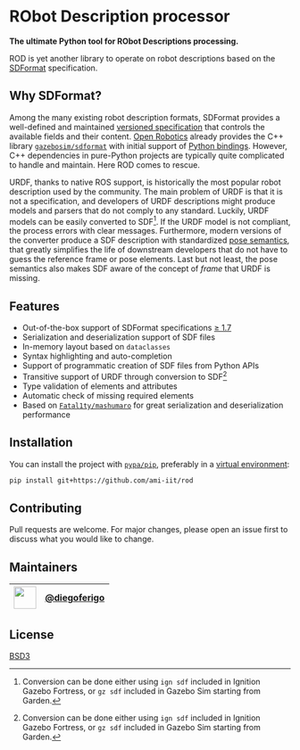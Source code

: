 # RObot Description processor

**The ultimate Python tool for RObot Descriptions processing.**

ROD is yet another library to operate on robot descriptions based on the [SDFormat][sdformat] specification.

## Why SDFormat?

Among the many existing robot description formats, SDFormat provides a well-defined and maintained [versioned specification][sdformat_spec] that controls the available fields and their content.
[Open Robotics][open_robotics] already provides the C++ library [`gazebosim/sdformat`](https://github.com/gazebosim/sdformat) with initial support of [Python bindings][sdformat_python].
However, C++ dependencies in pure-Python projects are typically quite complicated to handle and maintain.
Here ROD comes to rescue.

URDF, thanks to native ROS support, is historically the most popular robot description used by the community.
The main problem of URDF is that it is not a specification, and developers of URDF descriptions might produce models and parsers that do not comply to any standard.
Luckily, URDF models can be easily converted to SDF[^urdf_to_sdf].
If the URDF model is not compliant, the process errors with clear messages.
Furthermore, modern versions of the converter produce a SDF description with standardized [pose semantics][pose_semantics],
that greatly simplifies the life of downstream developers that do not have to guess the reference frame or pose elements.
Last but not least, the pose semantics also makes SDF aware of the concept of _frame_ that URDF is missing.

## Features

- Out-of-the-box support of SDFormat specifications [≥ 1.7][sdformat_spec_17]
- Serialization and deserialization support of SDF files
- In-memory layout based on `dataclasses`
- Syntax highlighting and auto-completion
- Support of programmatic creation of SDF files from Python APIs
- Transitive support of URDF through conversion to SDF[^urdf_to_sdf]
- Type validation of elements and attributes
- Automatic check of missing required elements
- Based on [`Fatal1ty/mashumaro`][mashumaro] for great serialization and deserialization performance

[mashumaro]: https://github.com/Fatal1ty/mashumaro
[open_robotics]: https://www.openrobotics.org/
[pose_semantics]: http://sdformat.org/tutorials?tut=pose_frame_semantics_proposal&cat=pose_semantics_docs&
[sdformat]: http://sdformat.org/
[sdformat_python]: http://sdformat.org/tutorials?tut=python_bindings&cat=developers&
[sdformat_repo]: https://github.com/gazebosim/sdformat
[sdformat_spec]: http://sdformat.org/spec
[sdformat_spec_17]: http://sdformat.org/spec?elem=sdf&ver=1.7
[urdf]: http://wiki.ros.org/urdf

[^urdf_to_sdf]: Conversion can be done either using `ign sdf` included in Ignition Gazebo Fortress, or `gz sdf` included in Gazebo Sim starting from Garden.

## Installation

You can install the project with [`pypa/pip`][pip], preferably in a [virtual environment][venv]:

```bash
pip install git+https://github.com/ami-iit/rod
```

[pip]: https://github.com/pypa/pip/
[venv]: https://docs.python.org/3.8/tutorial/venv.html

## Contributing

Pull requests are welcome. 
For major changes, please open an issue first to discuss what you would like to change.

## Maintainers

| [<img src="https://github.com/diegoferigo.png" width="40">][df] | [@diegoferigo][df] |
|:---------------------------------------------------------------:|:------------------:|

[df]: https://github.com/diegoferigo

## License

[BSD3](https://choosealicense.com/licenses/bsd-3-clause/)
